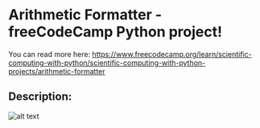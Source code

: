 # Arithmetic Formatter - freeCodeCamp Python project!

You can read more here: https://www.freecodecamp.org/learn/scientific-computing-with-python/scientific-computing-with-python-projects/arithmetic-formatter

<h2>Description:</h2>

![alt text](https://github.com/bjornarborge/arithmetic_formatter/blob/main/1.png?raw=true)
